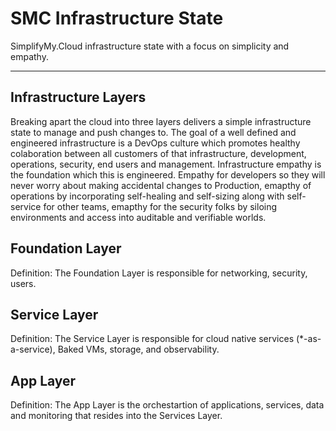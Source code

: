 # SMC Infrastructure State

SimplifyMy.Cloud infrastructure state with a focus on simplicity and empathy.

---

## Infrastructure Layers

Breaking apart the cloud into three layers delivers a simple infrastructure state to manage and push changes to.  The goal of a well defined and engineered infrastructure is a DevOps culture which promotes healthy colaboration between all customers of that infrastructure, development, operations, security, end users and management.  Infrastructure empathy is the foundation which this is engineered.  Empathy for developers so they will never worry about making accidental changes to Production, emapthy of operations by incorporating self-healing and self-sizing along with self-service for other teams, emapthy for the security folks by siloing environments and access into auditable and verifiable worlds.



## Foundation Layer

Definition: The Foundation Layer is responsible for networking, security, users.



## Service Layer

Definition: The Service Layer is responsible for cloud native services (*-as-a-service), Baked VMs, storage, and observability.



## App Layer

Definition: The App Layer is the orchestartion of applications, services, data and monitoring that resides into the Services Layer.
